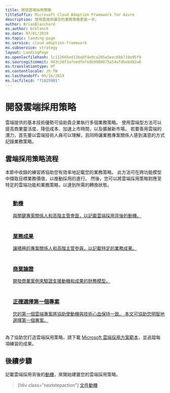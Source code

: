 ```yaml
---
title: 開發雲端採用策略
titleSuffix: Microsoft Cloud Adoption Framework for Azure
description: 使用雲端來讓您的業務策略更進一步。
author: BrianBlanchard
ms.author: brblanch
ms.date: 07/01/2019
ms.topic: landing-page
ms.service: cloud-adoption-framework
ms.subservice: strategy
layout: LandingPage
ms.openlocfilehash: 1c112665ed11ba0f4e9ca205a5eec6bb719e95f9
ms.sourcegitcommit: 443c28f3afeedfbfe8b9980875a54afdbebd83a8
ms.translationtype: HT
ms.contentlocale: zh-TW
ms.lasthandoff: 09/16/2019
ms.locfileid: "71025901"
---
```

<!-- markdownlint-disable MD026 -->

# <a name="develop-a-cloud-adoption-strategy"></a>開發雲端採用策略

雲端提供的基本技術優勢可協助貴企業執行多個業務策略。 使用雲端型方法可以提高商業靈活度、降低成本、加速上市時間，以及擴展新市場。 若要善用雲端的潛力，首先要以雲端技術人員可以理解，且同時讓業務專案關係人感到滿意的方式記錄業務策略。

## <a name="cloud-adoption-strategy-process"></a>雲端採用策略流程

本節中收錄的練習將協助您有效率地記載您的業務策略。 此方法可在跨功能模型中擷取目標業務價值，以推動採用的進行。 然後，您可以將雲端採用策略對應至特定的雲端功能和業務策略，以達到所需的轉換狀態。

<!--markdownlint-disable MD033 -->

<ul class="panelContent cardsF">
    <li style="display: flex; flex-direction: column;">
        <a href="./motivations.md">
            <div class="cardSize">
                <div class="cardPadding" style="padding-bottom:10px;">
                    <div class="card" style="padding-bottom:10px;">
                        <div class="cardImageOuter">
                            <div class="cardImage">
                                <img alt="" src="../_images/icons/1.png" data-linktype="external">
                            </div>
                        </div>
                        <div class="cardText" style="padding-left:0px;">
                            <h3>動機</h3>
與關鍵專案關係人和高階主管會面，以記載雲端採用背後的動機。
                        </div>
                    </div>
                </div>
            </div>
        </a>
    </li>
    <li style="display: flex; flex-direction: column;">
        <a href="./business-outcomes/index.md">
            <div class="cardSize">
                <div class="cardPadding" style="padding-bottom:10px;">
                    <div class="card" style="padding-bottom:10px;">
                        <div class="cardImageOuter">
                            <div class="cardImage">
                                <img alt="" src="../_images/icons/2.png" data-linktype="external">
                            </div>
                        </div>
                        <div class="cardText" style="padding-left:0px;">
                            <h3>業務成果</h3>
讓積極的專案關係人和高階主管參與，以記載特定的業務成果。
                        </div>
                    </div>
                </div>
            </div>
        </a>
    </li>
    <li style="display: flex; flex-direction: column;">
        <a href="./cloud-migration-business-case.md">
            <div class="cardSize">
                <div class="cardPadding" style="padding-bottom:10px;">
                    <div class="card" style="padding-bottom:10px;">
                        <div class="cardImageOuter">
                            <div class="cardImage">
                                <img alt="" src="../_images/icons/3.png" data-linktype="external">
                            </div>
                        </div>
                        <div class="cardText" style="padding-left:0px;">
                            <h3>商業論證</h3>
開發商業案例來驗證支援動機和成果的財務模型。
                        </div>
                    </div>
                </div>
            </div>
        </a>
    </li>
    <li style="display: flex; flex-direction: column;">
        <a href="./first-adoption-project.md">
            <div class="cardSize">
                <div class="cardPadding" style="padding-bottom:10px;">
                    <div class="card" style="padding-bottom:10px;">
                        <div class="cardImageOuter">
                            <div class="cardImage">
                                <img alt="" src="../_images/icons/4.png" data-linktype="external">
                            </div>
                        </div>
                        <div class="cardText" style="padding-left:0px;">
                            <h3>正確選擇第一個專案</h3>
您的第一個雲端專案將協助使動機與技術心血保持一致。 本文可協助您明智地選擇第一個專案。
                        </div>
                    </div>
                </div>
            </div>
        </a>
    </li>
</ul>

為了協助您打造雲端採用策略，請下載 [Microsoft 雲端採用方案範本](https://archcenter.blob.core.windows.net/cdn/fusion/readiness/Microsoft-Cloud-Adoption-Framework-Strategy-and-Plan-Template.docx)，並追蹤每項練習的成果。

## <a name="next-steps"></a>後續步驟

記載雲端採用背後的[動機](./motivations.md)，來開始建置您的雲端採用策略。

> [!div class="nextstepaction"]
> [文件動機](./motivations.md)
